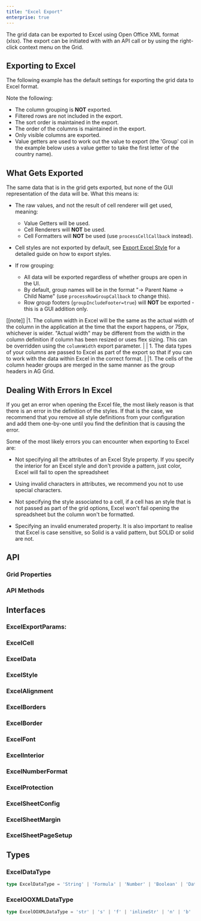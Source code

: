 ```yaml
---
title: "Excel Export"
enterprise: true
---
```


The grid data can be exported to Excel using Open Office XML format (xlsx). The export can be initiated with with an API call or by using the right-click context menu on the Grid.

## Exporting to Excel

The following example has the default settings for exporting the grid data to Excel format.

Note the following:

- The column grouping is **NOT** exported.
- Filtered rows are not included in the export.
- The sort order is maintained in the export.
- The order of the columns is maintained in the export.
- Only visible columns are exported.
- Value getters are used to work out the value to export (the 'Group' col in the example below uses a value getter to take the first letter of the country name).

<grid-example title='Default Excel Export' name='excel-default-export' type='generated' options='{ "enterprise": true, "exampleHeight": 600 }'></grid-example>

## What Gets Exported

The same data that is in the grid gets exported, but none of the GUI representation of the data will be. What this means is:

- The raw values, and not the result of cell renderer will get used, meaning:
  - Value Getters will be used.
  - Cell Renderers will **NOT** be used.
  - Cell Formatters will **NOT** be used (use `processCellCallback` instead).

- Cell styles are not exported by default, see [Export Excel Style](/excel-export-styles/) for a detailed guide on how to export styles.

- If row grouping:

  - All data will be exported regardless of whether groups are open in the UI.
  - By default, group names will be in the format "-> Parent Name -> Child Name" (use `processRowGroupCallback` to change this).
  - Row group footers (`groupIncludeFooter=true`) will **NOT** be exported - this is a GUI addition only.

[[note]]
|1. The column width in Excel will be the same as the actual width of the column in the application at the time that the export happens, or 75px, whichever is wider. "Actual width" may be different from the width in the column definition if column has been resized or uses flex sizing. This can be overridden using the `columnWidth` export parameter.
|
| 1. The data types of your columns are passed to Excel as part of the export so that if you can to work with the data within Excel in the correct format.
|
|1. The cells of the column header groups are merged in the same manner as the group headers in AG Grid.

## Dealing With Errors In Excel

If you get an error when opening the Excel file, the most likely reason is that there is an error in the definition of the styles. If that is the case, we recommend that you remove all style definitions from your configuration and add them one-by-one until you find the definition that is causing the error.

Some of the most likely errors you can encounter when exporting to Excel are:

- Not specifying all the attributes of an Excel Style property. If you specify the interior for an Excel style and don't provide a pattern, just color, Excel will fail to open the spreadsheet

- Using invalid characters in attributes, we recommend you not to use special characters.

- Not specifying the style associated to a cell, if a cell has an style that is not passed as part of the grid options, Excel won't fail opening the spreadsheet but the column won't be formatted.

- Specifying an invalid enumerated property. It is also important to realise that Excel is case sensitive, so Solid is a valid pattern, but SOLID or solid are not.

## API

### Grid Properties

<api-documentation source='grid-properties/properties.json' section='miscellaneous' names='["suppressExcelExport", "excelStyles"]'></api-documentation>

### API Methods

<api-documentation source='grid-api/api.json' section='export' names='["exportDataAsExcel()", "getDataAsExcel()", "getGridRawDataForExcel()", "getMultipleSheetsAsExcel()", "exportMultipleSheetsAsExcel()"]'></api-documentation>

## Interfaces

### ExcelExportParams:

<api-documentation source='excel-export/resources/excel-export-params.json' section='excelExportParams'></api-documentation>

### ExcelCell

<api-documentation source='excel-export/resources/excel-export-params.json' section='excelCell'></api-documentation>

### ExcelData

<api-documentation source='excel-export/resources/excel-export-params.json' section='excelData'></api-documentation>

### ExcelStyle

<api-documentation source='excel-export/resources/excel-export-params.json' section='excelStyle'></api-documentation>

### ExcelAlignment

<api-documentation source='excel-export/resources/excel-export-params.json' section='excelAlignment'></api-documentation>

### ExcelBorders

<api-documentation source='excel-export/resources/excel-export-params.json' section='excelBorders'></api-documentation>

### ExcelBorder

<api-documentation source='excel-export/resources/excel-export-params.json' section='excelBorder'></api-documentation>

### ExcelFont

<api-documentation source='excel-export/resources/excel-export-params.json' section='excelFont'></api-documentation>

### ExcelInterior

<api-documentation source='excel-export/resources/excel-export-params.json' section='excelInterior'></api-documentation>

### ExcelNumberFormat

<api-documentation source='excel-export/resources/excel-export-params.json' section='excelNumberFormat'></api-documentation>

### ExcelProtection

<api-documentation source='excel-export/resources/excel-export-params.json' section='excelProtection'></api-documentation>

### ExcelSheetConfig

<api-documentation source='excel-export/resources/excel-export-params.json' section='excelSheetConfig'></api-documentation>

### ExcelSheetMargin

<api-documentation source='excel-export/resources/excel-export-params.json' section='excelSheetMargin'></api-documentation>

### ExcelSheetPageSetup

<api-documentation source='excel-export/resources/excel-export-params.json' section='excelSheetPageSetup'></api-documentation>

## Types

### ExcelDataType

```ts
type ExcelDataType = 'String' | 'Formula' | 'Number' | 'Boolean' | 'DateTime' | 'Error'
```

### ExcelOOXMLDataType

```ts
type ExcelOOXMLDataType = 'str' | 's' | 'f' | 'inlineStr' | 'n' | 'b' | 'd' | 'e' | 'empty'
```